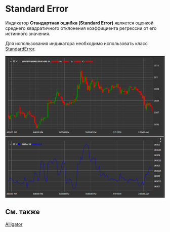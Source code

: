 # Standard Error

Индикатор **Стандартная ошибка (Standard Error)** является оценкой среднего квадратичного отклонения коэффициента регрессии от его истинного значения.

Для использования индикатора необходимо использовать класс [StandardError](../api/StockSharp.Algo.Indicators.StandardError.html). 

![IndicatorStandardError](../images/IndicatorStandardError.png)

## См. также

[Alligator](IndicatorAlligator.md)

